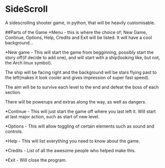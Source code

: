 SideScroll
==========

A sidescrolling shooter game, in python, that will be heavily customisable.

##Parts of the Game
*Menu - this is where the choice of; New Game, Continue, Options, Help, Credits and Exit will be listed. It will have a cool background...

*New game - This will start the game from begginning, possibly start the story off(if decide to add one), and will start with a ship(looking like, but not, the Arch linux symbol). 

The ship will be facing right and the background will be stars flying past to the left(makes it look cooler and gives impression of super fast speed).

The aim will be to survive each level to the end and defeat the boss of each section.

There will be powerups and extras along the way, as well as dangers.

*Continue - This will just start the game off where you last left it. Will start at last major action, such as start of new level.

*Options - This will allow toggling of certain elements such as sound and controls.

*Help - This will list everything you need to know about the game.

*Credits - List of all the awesome people who helped make this.

*Exit - Will close the program.
